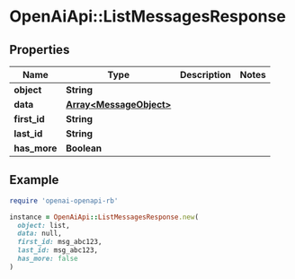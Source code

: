 # OpenAiApi::ListMessagesResponse

## Properties

| Name | Type | Description | Notes |
| ---- | ---- | ----------- | ----- |
| **object** | **String** |  |  |
| **data** | [**Array&lt;MessageObject&gt;**](MessageObject.md) |  |  |
| **first_id** | **String** |  |  |
| **last_id** | **String** |  |  |
| **has_more** | **Boolean** |  |  |

## Example

```ruby
require 'openai-openapi-rb'

instance = OpenAiApi::ListMessagesResponse.new(
  object: list,
  data: null,
  first_id: msg_abc123,
  last_id: msg_abc123,
  has_more: false
)
```

